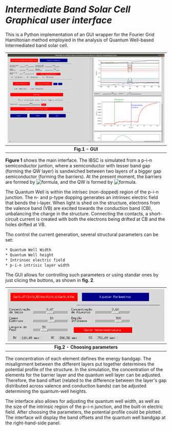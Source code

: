 # *Intermediate Band Solar Cell Graphical user interface*

This is a Python implementation of an GUI wrapper for the Fourier Grid Hamiltonian method employied in the analysis of Quantum Well-based Intermediated 
band solar cell.

| ![plot](figures/IBSC_GUI_main.png) |
|:--:|
| __Fig.1 - GUI__ |



<b>Figure 1</b> shows the main interface. The IBSC is simulated from a p-i-n semiconductor juntion, where a semiconductor with lesser band gap (forming the QW layer) is sandwiched between two layers of a bigger gap semiconductor (forming the barriers). At the present moment, the barriers are formed by ![formula](https://render.githubusercontent.com/render/math?math=Al_xGa_{1-x}As), and the QW is formed by ![formula](https://render.githubusercontent.com/render/math?math=Ga_yIn_{1-y}As). 

The Quantum Well is within the intrisec (non-dopped) region of the p-i-n junction. The n- and p-type dopping generates an intrinsec electric field that bends
the i-layer. When light is shed on the structure, electrons from the valence band (VB) are excited towards the conduction band (CB), unbalancing the charge in the
structure. Connecting the contacts, a short-circuit current is created with both the electrons being drifted at CB and the holes drifted at VB.

Tho control the current generation, several structural parameters can be set:

```
* Quantum Well Width
* Quantum Well height
* Intrinsec electric field
* p-i-n intrisic layer width
```

The GUI allows for controlling such parameters or using standar ones by just clicing the buttons, as shown in __fig. 2__.

| ![plot](figures/GUI-topButs.png) |
|:--:|
| __Fig.2 - Choosing parameters__ |


The concentration of each element defines the energy bandgap. The misalignment between the different layers put together determines the potential profile of the structure. In the simulation, the concentration of the elements for the barrier layer and the quantum well layer can be adjusted. Therefore, the band offset (related to the difference between the layer's gap distributed across valence and conduction bands) can be adjusted determining the quantum-well heights.

The interface also allows for adjusting the quantum well width, as well as the size of the intrinsic region of the p-i-n junction, and the built-in electric field. After choosing the parameters, the potential profile could be plotted. The interface will display the band offsets and the quantum well bandgap at the right-hand-side panel.

